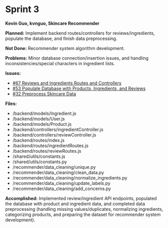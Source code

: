 # Sprint 3

**Kevin Guo, kvnguo, Skincare Recommender**

**Planned:** Implement backend routes/controllers for reviews/ingredients, populate the database, and finish data preprocessing.

**Not Done:** Recommender system algorithm development.

**Problems:** Minor database connection/insertion issues, and handling inconsistencies/special characters in ingredient lists.

**Issues:**

- [#67 Reviews and Ingredients Routes and Controllers](https://github.com/utk-cs340-fall24/Skincare-Recommender/issues/67)
- [#53 Populate Database with Products, Ingredients, and Reviews](https://github.com/utk-cs340-fall24/Skincare-Recommender/issues/53)
- [#32 Preprocess Skincare Data](https://github.com/utk-cs340-fall24/Skincare-Recommender/issues/32)

**Files:** 
- /backend/models/Ingredient.js
- /backend/models/User.js
- /backend/models/Product.js
- /backend/controllers/ingredientController.js 
- /backend/controllers/reviewController.js 
- /backend/routes/index.js 
- /backend/routes/ingredientRoutes.js
- /backend/routes/reviewRoutes.js
- /shared/utils/constants.js
- /shared/utils/constants.py
- /recommender/data_cleaning/unique.py
- /recommender/data_cleaning/clean_data.py
- /recommender/data_cleaning/normalize_ingredients.py
- /recommender/data_cleaning/update_labels.py
- /recommender/data_cleaning/add_concerns.py

**Accomplished:** Implemented review/ingredient API endpoints, populated the database with product and ingredient data, and completed data preprocessing (handling missing values/duplicates, normalizing ingredients, categorizing products, and preparing the dataset for recommender system development).
